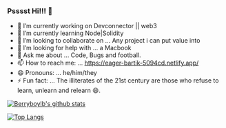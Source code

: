 ### Psssst Hi!!! 👋

- 🔭 I’m currently working on Devconnector || web3
- 🌱 I’m currently learning Node|Solidity
- 👯 I’m looking to collaborate on ... Any project i can put value into
- 🤔 I’m looking for help with ... a Macbook
- 💬 Ask me about ... Code, Bugs and football.
- 📫 How to reach me: ... https://eager-bartik-5094cd.netlify.app/
- 😄 Pronouns: ... he/him/they
- ⚡ Fun fact: ... The illiterates of the 21st century are those who refuse to learn, unlearn and relearn 😄.


[![Berryboylb's github stats](https://github-readme-stats.vercel.app/api?username=berryboylb&show_icons=true&theme=radical)](https://github.com/asdsda/github-readme-stats)


[![Top Langs](https://github-readme-stats.vercel.app/api/top-langs/?username=berryboylb)](https://github.com/anuraghazra/github-readme-stats)

